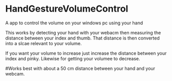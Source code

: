 # HandGestureVolumeControl
A app to control the volume on your windows pc using your hand


This works by detecting your hand with your webacm then measuring the distance between your index and thumb.
That distance is then converted into a slcae relevant to your volume.

If you want your volume to increase just increase the distance between your index and pinky. Likewise for getting your volumee to decrease.

#Works best with about a 50 cm distance between your hand and your webcam.
